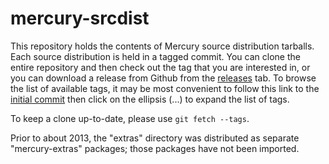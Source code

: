 mercury-srcdist
===============

This repository holds the contents of Mercury source distribution tarballs.
Each source distribution is held in a tagged commit. You can clone the entire
repository and then check out the tag that you are interested in, or you can
download a release from Github from the
[releases](https://github.com/Mercury-Language/mercury-srcdist/tags)
tab. To browse the list of available tags, it may be most convenient to follow
this link to the
[initial commit](https://github.com/Mercury-Language/mercury-srcdist/commit/9101f6d96bc9d0e2ec0f84048d85b00c4826a595)
then click on the ellipsis (...) to expand the list of tags.

To keep a clone up-to-date, please use `git fetch --tags`.

Prior to about 2013, the "extras" directory was distributed as separate
"mercury-extras" packages; those packages have not been imported.
